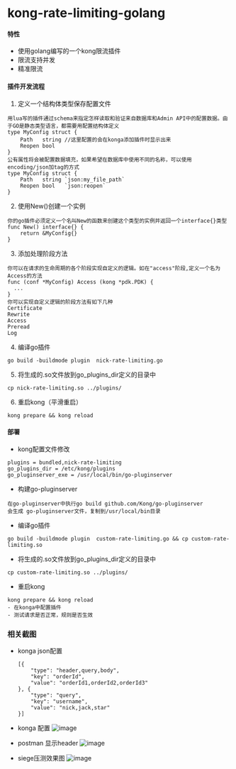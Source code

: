 # kong-rate-limiting-golang

#### 特性
- 使用golang编写的一个kong限流插件
- 限流支持并发
- 精准限流

#### 插件开发流程
1. 定义一个结构体类型保存配置文件
```
用lua写的插件通过schema来指定怎样读取和验证来自数据库和Admin API中的配置数据。由于GO是静态类型语言，都需要用配置结构体定义
type MyConfig struct {
    Path   string //这里配置的会在konga添加插件时显示出来
    Reopen bool
}
公有属性将会被配置数据填充，如果希望在数据库中使用不同的名称，可以使用encoding/json加tag的方式
type MyConfig struct {
    Path   string `json:my_file_path`
    Reopen bool   `json:reopen`
}
```
2. 使用New()创建一个实例
```
你的go插件必须定义一个名叫New的函数来创建这个类型的实例并返回一个interface{}类型
func New() interface{} {
    return &MyConfig{}
}
```
3. 添加处理阶段方法
```
你可以在请求的生命周期的各个阶段实现自定义的逻辑。如在"access"阶段,定义一个名为Access的方法
func (conf *MyConfig) Access (kong *pdk.PDK) {
  ...
}
你可以实现自定义逻辑的阶段方法有如下几种
Certificate
Rewrite
Access
Preread
Log
```
4. 编译go插件
```
go build -buildmode plugin  nick-rate-limiting.go
```
5. 将生成的.so文件放到go_plugins_dir定义的目录中
```.env
cp nick-rate-limiting.so ../plugins/
```
6. 重启kong（平滑重启）
```
kong prepare && kong reload
```
#### 部署
- kong配置文件修改
```
plugins = bundled,nick-rate-limiting
go_plugins_dir = /etc/kong/plugins
go_pluginserver_exe = /usr/local/bin/go-pluginserver
```
- 构建go-pluginserver
```
在go-pluginserver中执行go build github.com/Kong/go-pluginserver
会生成 go-pluginserver文件，复制到/usr/local/bin目录
```
-  编译go插件
```
go build -buildmode plugin  custom-rate-limiting.go && cp custom-rate-limiting.so
```
- 将生成的.so文件放到go_plugins_dir定义的目录中
```.env
cp custom-rate-limiting.so ../plugins/
```
- 重启kong
```
kong prepare && kong reload
- 在konga中配置插件
- 测试请求是否正常，规则是否生效
```

### 相关截图
- konga json配置
    ```
    [{
        "type": "header,query,body",
        "key": "orderId",
        "value": "orderId1,orderId2,orderId3"
    }, {
        "type": "query",
        "key": "username",
        "value": "nick,jack,star"
    }]
    ```
- konga 配置
![image](http://www.lampnick.com/wp-content/uploads/2020/09/kong-config.png)

- postman 显示header
![image](http://www.lampnick.com/wp-content/uploads/2020/09/kong-post-header.png)

- siege压测效果图
![image](http://www.lampnick.com/wp-content/uploads/2020/09/rate-limiting.png)